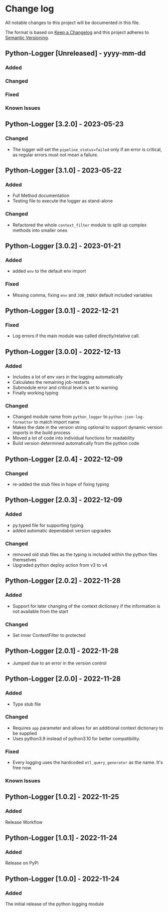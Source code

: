 # Change log

All notable changes to this project will be documented in this file.

The format is based on [Keep a Changelog](http://keepachangelog.com/)
and this project adheres to [Semantic Versioning](http://semver.org/).

## Python-Logger [Unreleased] - yyyy-mm-dd

### Added

### Changed

### Fixed

### Known Issues

## Python-Logger [3.2.0] - 2023-05-23

### Changed

* The logger will set the `pipeline_status=failed` only if an error is critical, as regular errors must not mean a failure.

## Python-Logger [3.1.0] - 2023-05-22

### Added

* Full Method documentation
* Testing file to execute the logger as stand-alone

### Changed

* Refactored the whole `context_filter` module to split up complex methods into smaller ones

## Python-Logger [3.0.2] - 2023-01-21

### Added

* added `env` to the default env import

### Fixed

* Missing comma, fixing `env` and `JOB_INDEX` default included variables

## Python-Logger [3.0.1] - 2022-12-21

### Fixed

* Log errors if the main module was called directly/relative call.

## Python-Logger [3.0.0] - 2022-12-13

### Added

* Includes a lot of env vars in the logging automatically
* Calculates the remaining job-restarts
* Submodule error and critical level is set to warning
* Finally working typing

### Changed

* Changed module name from `python_logger` to `python-json-log-formatter` to match import name
* Makes the date in the version string optional to support dynamic version imports in the build process
* Moved a lot of code into individual functions for readability
* Build version determined automatically from the python code

## Python-Logger [2.0.4] - 2022-12-09

### Changed

* re-added the stub files in hope of fixing typing

## Python-Logger [2.0.3] - 2022-12-09

### Added

* py.typed file for supporting typing
* added automatic dependabot version upgrades

### Changed

* removed old stub files as the typing is included within the python files themselves
* Upgraded python deploy action from v3 to v4

## Python-Logger [2.0.2] - 2022-11-28

### Added

* Support for later changing of the context dictionary if the information is not available from the start

### Changed

* Set inner ContextFilter to protected

## Python-Logger [2.0.1] - 2022-11-28

* Jumped due to an error in the version control

## Python-Logger [2.0.0] - 2022-11-28

### Added

* Type stub file

### Changed

* Requires `app` parameter and allows for an additional context dictionary to be supplied
* Uses python3.9 instead of python3.10 for better compatibility.

### Fixed

* Every logging uses the hardcoded `etl_query_generator` as the name. It's free now.

### Known Issues

## Python-Logger [1.0.2] - 2022-11-25

### Added

Release Workflow

## Python-Logger [1.0.1] - 2022-11-24

### Added

Release on PyPi

## Python-Logger [1.0.0] - 2022-11-24

### Added

The initial release of the python logging module
